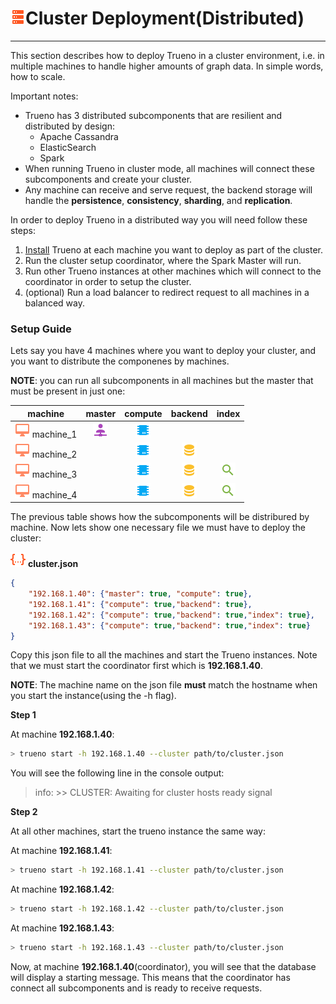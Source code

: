 # ![](/assets/icons/server.png)Cluster Deployment(Distributed)

---

This section describes how to deploy Trueno in a cluster environment, i.e. in multiple machines to handle higher amounts of graph data. In simple words, how to scale.

Important notes:

- Trueno has 3 distributed subcomponents that are resilient and distributed by design:
    + Apache Cassandra
    + ElasticSearch
    + Spark
- When running Trueno in cluster mode, all machines will connect these subcomponents and create your cluster.
- Any machine can receive and serve request, the backend storage will handle the **persistence**, **consistency**, **sharding**, and **replication**.

In order to deploy Trueno in a distributed way you will need follow these steps:

1. [Install](install.html) Trueno at each machine you want to deploy as part of the cluster.
2. Run the cluster setup coordinator, where the Spark Master will run.
3. Run other Trueno instances at other machines which will connect to the coordinator in order to setup the cluster.
4. (optional) Run a load balancer to redirect request to all machines in a balanced way.

### Setup Guide

Lets say you have 4 machines where you want to deploy your cluster, and you want to distribute the componenes by machines.

**NOTE**: you can run all subcomponents in all machines but the master that must be present in just one:

|  machine  | master | compute | backend | index |
|:---------:|:------:|:-------:|:-------:|:-----:|
| ![](/assets/icons/desktop-mac.png) machine_1 |   ![](/assets/icons/account-network.png)    |    ![](/assets/icons/chip.png)    |         |       |
| ![](/assets/icons/desktop-mac.png) machine_2 |        |    ![](/assets/icons/chip.png)    |    ![](/assets/icons/database.png)    |       |
| ![](/assets/icons/desktop-mac.png) machine_3 |        |    ![](/assets/icons/chip.png)    |    ![](/assets/icons/database.png)    |   ![](/assets/icons/magnify.png)   |
| ![](/assets/icons/desktop-mac.png) machine_4 |        |    ![](/assets/icons/chip.png)    |    ![](/assets/icons/database.png)    |   ![](/assets/icons/magnify.png)   |

The previous table shows how the subcomponents will be distribured by machine. Now lets show one necessary file we must have to deploy the cluster:

![](/assets/icons/json.png) **cluster.json**
```json
{
    "192.168.1.40": {"master": true, "compute": true},
    "192.168.1.41": {"compute": true,"backend": true},
    "192.168.1.42": {"compute": true,"backend": true,"index": true},
    "192.168.1.43": {"compute": true,"backend": true,"index": true}
}
```
Copy this json file to all the machines and start the Trueno instances. Note that we must start the coordinator first which is **192.168.1.40**.

**NOTE**: The machine name on the json file **must** match the hostname when you start the instance(using the -h flag).


**Step 1**

At machine **192.168.1.40**:

  ```bash
  > trueno start -h 192.168.1.40 --cluster path/to/cluster.json
  ```

You will see the following line in the console output:

> info: >> CLUSTER: Awaiting for cluster hosts ready signal


**Step 2**

At all other machines, start the trueno instance the same way:

At machine **192.168.1.41**:

  ```bash
  > trueno start -h 192.168.1.41 --cluster path/to/cluster.json
  ```

At machine **192.168.1.42**:

  ```bash
  > trueno start -h 192.168.1.42 --cluster path/to/cluster.json
  ```

At machine **192.168.1.43**:

  ```bash
  > trueno start -h 192.168.1.43 --cluster path/to/cluster.json
  ```

Now, at machine **192.168.1.40**(coordinator), you will see that the database
will display a starting message. This means that the coordinator has connect all subcomponents and is ready to receive requests.